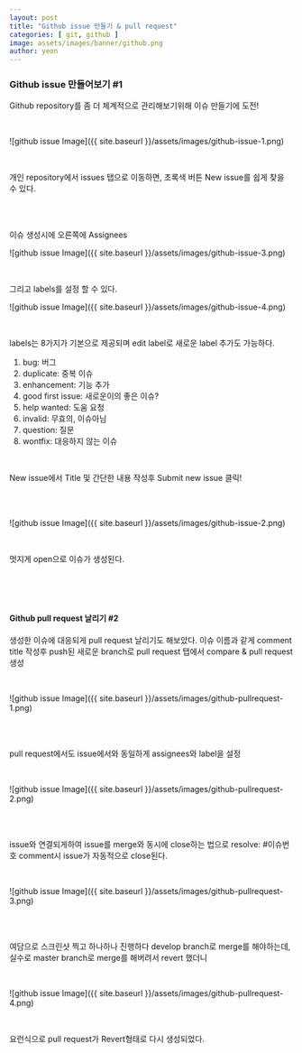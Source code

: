 ```yaml
---
layout: post
title: "Github issue 만들기 & pull request" 
categories: [ git, github ]
image: assets/images/banner/github.png
author: yeon
---
```



### Github issue 만들어보기 #1
Github repository를 좀 더 체계적으로 관리해보기위해 이슈 만들기에 도전!


<br>

![github issue Image]({{ site.baseurl }}/assets/images/github-issue-1.png)

<br>

개인 repository에서 issues 탭으로 이동하면, 초록색 버튼 New issue를 쉽게 찾을 수 있다.

<br><br>

이슈 생성시에 오른쪽에 Assignees

![github issue Image]({{ site.baseurl }}/assets/images/github-issue-3.png)

<br>

그리고 labels를 설정 할 수 있다.

![github issue Image]({{ site.baseurl }}/assets/images/github-issue-4.png)

<br>

labels는 8가지가 기본으로 제공되며 edit label로 새로운 label 추가도 가능하다.

1. bug: 버그
2. duplicate: 중복 이슈
3. enhancement: 기능 추가
4. good first issue: 새로운이의 좋은 이슈?
5. help wanted: 도움 요청
6. invalid: 무효의, 이슈아님
7. question: 질문
8. wontfix: 대응하지 않는 이슈

<br>

New issue에서 Title 및 간단한 내용 작성후 Submit new issue 클릭!

<br><br>

![github issue Image]({{ site.baseurl }}/assets/images/github-issue-2.png)

<br>

멋지게 open으로 이슈가 생성된다.

<br><br><br>

#### Github pull request 날리기 #2
생성한 이슈에 대응되게 pull request 날리기도 해보았다.
이슈 이름과 같게 comment title 작성후 push된 새로운 branch로 pull request 탭에서 compare & pull request 생성

<br>

![github issue Image]({{ site.baseurl }}/assets/images/github-pullrequest-1.png)

<br><br>

pull request에서도 issue에서와 동일하게 assignees와 label을 설정

<br>

![github issue Image]({{ site.baseurl }}/assets/images/github-pullrequest-2.png)

<br><br>

issue와 연결되게하여 issue를 merge와 동시에 close하는 법으로 resolve: #이슈번호 comment시 issue가 자동적으로 close된다.

<br>

![github issue Image]({{ site.baseurl }}/assets/images/github-pullrequest-3.png)

<br><br>

여담으로 스크린샷 찍고 하나하나 진행하다 develop branch로 merge를 해야하는데, 실수로 master branch로 merge를 해버려서 revert 했더니

<br>

![github issue Image]({{ site.baseurl }}/assets/images/github-pullrequest-4.png)

<br>

요런식으로 pull request가 Revert형태로 다시 생성되었다.


<br><br><br>